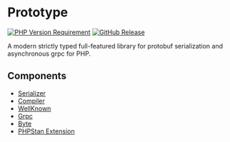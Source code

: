 # Prototype

[![PHP Version Requirement](https://img.shields.io/packagist/dependency-v/prototype/serializer/php)](https://packagist.org/packages/prototype/serializer)
[![GitHub Release](https://img.shields.io/github/v/release/prototype-php/prototype)](https://github.com/prototype-php/prototype/releases)

A modern strictly typed full-featured library for protobuf serialization and asynchronous grpc for PHP.

## Components

- [Serializer](docs/serializer.md)
- [Compiler](docs/compiler.md)
- [WellKnown](docs/wellknown.md)
- [Grpc](docs/grpc.md)
- [Byte](docs/byte.md)
- [PHPStan Extension](docs/phpstan.md)
